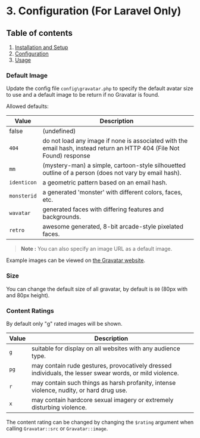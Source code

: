 # 3. Configuration (For Laravel Only)

## Table of contents

  1. [Installation and Setup](1-Installation-and-Setup.md)
  2. [Configuration](2-Configuration.md)
  3. [Usage](3-Usage.md)

### Default Image

Update the config file `config\gravatar.php` to specify the default avatar size to use and a default image to be return if no Gravatar is found.

Allowed defaults:

| Value       | Description                                                                                                           |
|-------------|-----------------------------------------------------------------------------------------------------------------------|
| false       | (undefined)                                                                                                           |
| `404`       | do not load any image if none is associated with the email hash, instead return an HTTP 404 (File Not Found) response |
| `mm`        | (mystery-man) a simple, cartoon-style silhouetted outline of a person (does not vary by email hash).                  |
| `identicon` | a geometric pattern based on an email hash.                                                                           |
| `monsterid` | a generated 'monster' with different colors, faces, etc.                                                              |
| `wavatar`   | generated faces with differing features and backgrounds.                                                              |
| `retro`     | awesome generated, 8-bit arcade-style pixelated faces.                                                                |

> **Note :** You can also specify an image URL as a default image.

Example images can be viewed on [the Gravatar website](https://gravatar.com/site/implement/images/).

### Size

You can change the default size of all gravatar, by default is `80` (80px with and 80px height).

### Content Ratings

By default only "g" rated images will be shown.

| Value | Description                                                                                             |
|-------|---------------------------------------------------------------------------------------------------------|
| `g`   | suitable for display on all websites with any audience type.                                            |
| `pg`  | may contain rude gestures, provocatively dressed individuals, the lesser swear words, or mild violence. |
| `r`   | may contain such things as harsh profanity, intense violence, nudity, or hard drug use.                 |
| `x`   | may contain hardcore sexual imagery or extremely disturbing violence.                                   | 

The content rating can be changed by changing the `$rating` argument when calling `Gravatar::src` or `Gravatar::image`.
